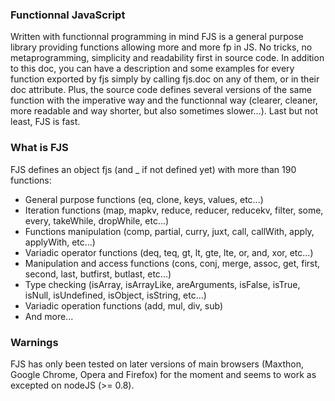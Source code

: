 ### Functionnal JavaScript

Written with functionnal programming in mind FJS is a general purpose library providing functions allowing more and more fp in JS.
No tricks, no metaprogramming, simplicity and readability first in source code.
In addition to this doc, you can have a description and some examples for every function exported by fjs simply by calling fjs.doc on any of them,
or in their doc attribute. Plus, the source code defines several versions of the same function with the imperative way and the functionnal way
(clearer, cleaner, more readable and way shorter, but also sometimes slower...).
Last but not least, FJS is fast.

### What is FJS

FJS defines an object fjs (and _ if not defined yet) with more than 190 functions:
- General purpose functions (eq, clone, keys, values, etc...)
- Iteration functions (map, mapkv, reduce, reducer, reducekv, filter, some, every, takeWhile, dropWhile, etc...)
- Functions manipulation (comp, partial, curry, juxt, call, callWith, apply, applyWith, etc...)
- Variadic operator functions (deq, teq, gt, lt, gte, lte, or, and, xor, etc...)
- Manipulation and access functions (cons, conj, merge, assoc, get, first, second, last, butfirst, butlast, etc...)
- Type checking (isArray, isArrayLike, areArguments, isFalse, isTrue, isNull, isUndefined, isObject, isString, etc...)
- Variadic operation functions (add, mul, div, sub)
- And more...

### Warnings

FJS has only been tested on later versions of main browsers (Maxthon, Google Chrome, Opera and Firefox) for the moment and seems to work as excepted on nodeJS (>= 0.8).
